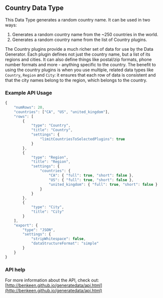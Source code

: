 ## Country Data Type

This Data Type generates a random country name. It can be used in two ways:
1. Generates a random country name from the ~250 countries in the world. 
2. Generates a random country name from the list of Country plugins. 
 
The Country plugins provide a much richer set of data for use by the Data Generator. Each plugin defines not just the 
country name, but a list of its regions and cities. It can also define things like postal/zip formats, phone number 
formats and more - anything specific to the country. The benefit to using the country plugins is when you 
use multiple, related data types like `Country`, `Region` and `City`: it ensures that each row of data is consistent 
and that the city names belong to the region, which belongs to the country. 


### Example API Usage

```javascript
{
    "numRows": 20,
    "countries": ["CA", "US", "united_kingdom"],
    "rows": [
        {
            "type": "Country",
            "title": "Country",
            "settings": {
                "limitCountriesToSelectedPlugins": true
            }
        },
        {
            "type": "Region",
            "title": "Region",
            "settings": {
                "countries": {
                    "CA": { "full": true, "short": false },
                    "US": { "full": true, "short": false },
                    "united_kingdom": { "full": true, "short": false }
                }
            }
        },
        {
            "type": "City",
            "title": "City"
        }
    ],
    "export": {
        "type": "JSON",
        "settings": {
            "stripWhitespace": false,
            "dataStructureFormat": "simple"
        }
    }
}
```
 
### API help

For more information about the API, check out:
[http://benkeen.github.io/generatedata/api.html](http://benkeen.github.io/generatedata/api.html)

